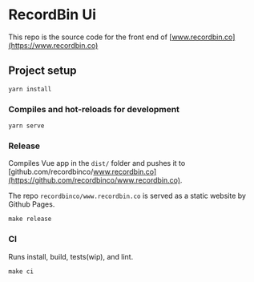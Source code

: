 # RecordBin Ui

This repo is the source code for the front end of
[www.recordbin.co](https://www.recordbin.co)

## Project setup

```
yarn install
```

### Compiles and hot-reloads for development

```
yarn serve
```

### Release

Compiles Vue app in the `dist/` folder and pushes it to
[github.com/recordbinco/www.recordbin.co](https://github.com/recordbinco/www.recordbin.co).

The repo `recordbinco/www.recordbin.co` is served as
a static website by Github Pages.

```
make release
```

### CI

Runs install, build, tests(wip), and lint.

```
make ci
```
